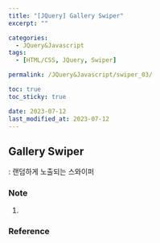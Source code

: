 ```yaml
---
title: "[JQuery] Gallery Swiper"
excerpt: ""

categories:
  - JQuery&Javascript
tags:
  - [HTML/CSS, JQuery, Swiper]

permalink: /JQuery&Javascript/swiper_03/

toc: true
toc_sticky: true

date: 2023-07-12
last_modified_at: 2023-07-12
---
```


## Gallery Swiper
: 랜덤하게 노출되는 스와이퍼

### 
### Note
1. 

### Reference

